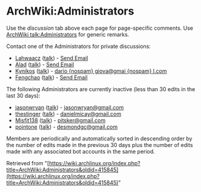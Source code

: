 # ArchWiki:Administrators

Use the _discussion_ tab above each page for page-specific comments. Use [ArchWiki talk:Administrators](/index.php/ArchWiki_talk:Administrators "ArchWiki talk:Administrators") for generic remarks.

Contact one of the Administrators for private discussions:

*   [Lahwaacz](/index.php/User:Lahwaacz "User:Lahwaacz") ([talk](/index.php/User_talk:Lahwaacz "User talk:Lahwaacz")) - [Send Email](/index.php/Special:EmailUser/Lahwaacz "Special:EmailUser/Lahwaacz")
*   [Alad](/index.php/User:Alad "User:Alad") ([talk](/index.php/User_talk:Alad "User talk:Alad")) - [Send Email](mailto:alad@archlinux.info)
*   [Kynikos](/index.php/User:Kynikos "User:Kynikos") ([talk](/index.php/User_talk:Kynikos "User talk:Kynikos")) - [dario {nospam} giova@gmai {nospam} l.com](/index.php/Special:EmailUser/Kynikos "Special:EmailUser/Kynikos")
*   [Fengchao](/index.php/User:Fengchao "User:Fengchao") ([talk](/index.php/User_talk:Fengchao "User talk:Fengchao")) - [Send Email](/index.php/Special:EmailUser/Fengchao "Special:EmailUser/Fengchao")

The following Administrators are currently inactive (less than 30 edits in the last 30 days):

*   [jasonwryan](/index.php/User:Jasonwryan "User:Jasonwryan") ([talk](/index.php/User_talk:Jasonwryan "User talk:Jasonwryan")) - [jasonwryan@gmail.com](/index.php/Special:EmailUser/jasonwryan "Special:EmailUser/jasonwryan")
*   [thestinger](/index.php/User:Thestinger "User:Thestinger") ([talk](/index.php/User_talk:Thestinger "User talk:Thestinger")) - [danielmicay@gmail.com](/index.php/Special:EmailUser/thestinger "Special:EmailUser/thestinger")
*   [Misfit138](/index.php/User:Misfit138 "User:Misfit138") ([talk](/index.php/User_talk:Misfit138 "User talk:Misfit138")) - [pitsker@gmail.com](/index.php/Special:EmailUser/Misfit138 "Special:EmailUser/Misfit138")
*   [pointone](/index.php/User:Pointone "User:Pointone") ([talk](/index.php/User_talk:Pointone "User talk:Pointone")) - [desmondgc@gmail.com](/index.php/Special:EmailUser/pointone "Special:EmailUser/pointone")

Members are periodically and automatically sorted in descending order by the number of edits made in the previous 30 days plus the number of edits made with any associated bot accounts in the same period.

Retrieved from "[https://wiki.archlinux.org/index.php?title=ArchWiki:Administrators&oldid=415845](https://wiki.archlinux.org/index.php?title=ArchWiki:Administrators&oldid=415845)"